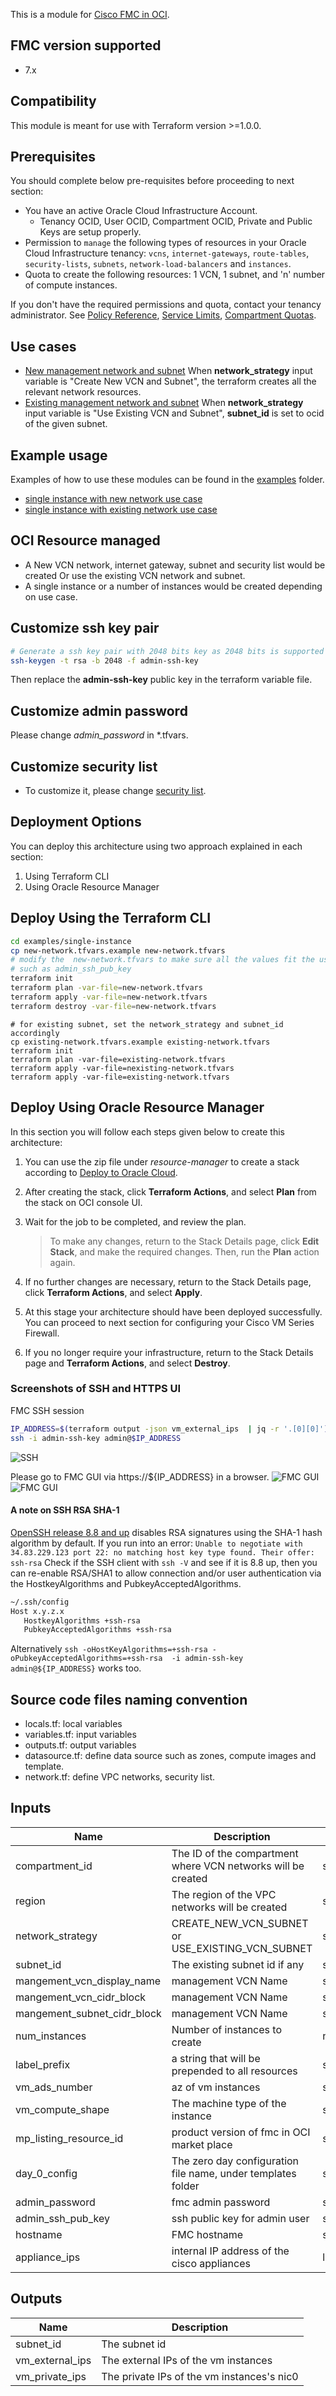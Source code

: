 This is a module for [Cisco FMC in OCI](https://www.cisco.com/c/en/us/td/docs/security/firepower/quick_start/fmcv/fpmc-virtual/fpmc-virtual-oci.html). 

## FMC version supported

* 7.x

## Compatibility

This module is meant for use with Terraform version >=1.0.0.


## Prerequisites

You should complete below pre-requisites before proceeding to next section:
- You have an active Oracle Cloud Infrastructure Account.
  - Tenancy OCID, User OCID, Compartment OCID, Private and Public Keys are setup properly.
- Permission to `manage` the following types of resources in your Oracle Cloud Infrastructure tenancy: `vcns`, `internet-gateways`, `route-tables`, `security-lists`, `subnets`, `network-load-balancers` and `instances`.
- Quota to create the following resources: 1 VCN, 1 subnet, and 'n' number of compute instances.

If you don't have the required permissions and quota, contact your tenancy administrator. See [Policy Reference](https://docs.cloud.oracle.com/en-us/iaas/Content/Identity/Reference/policyreference.htm), [Service Limits](https://docs.cloud.oracle.com/en-us/iaas/Content/General/Concepts/servicelimits.htm), [Compartment Quotas](https://docs.cloud.oracle.com/iaas/Content/General/Concepts/resourcequotas.htm).


## Use cases

* [New management network and subnet](examples/single-instance/new-network.tfvars.example)
  When **network_strategy** input variable is "Create New VCN and Subnet", the terraform creates all the relevant network resources.  
* [Existing management network and subnet](examples/single-instance/existing-network.tfvars.example)
  When **network_strategy** input variable is "Use Existing VCN and Subnet", **subnet_id** is set to ocid of the given subnet. 

## Example usage
Examples of how to use these modules can be found in the [examples](examples/) folder.
- [single instance with new network use case](examples/single-instance/new-network.tfvars.example)
- [single instance with existing network use case](examples/single-instance/existing-network.tfvars.example)


## OCI Resource managed

* A New VCN network, internet gateway, subnet and security list would be created Or use the existing VCN network and subnet.
* A single instance or a number of instances would be created depending on use case.

## Customize ssh key pair

```bash
# Generate a ssh key pair with 2048 bits key as 2048 bits is supported
ssh-keygen -t rsa -b 2048 -f admin-ssh-key
```

Then replace the **admin-ssh-key** public key in the terraform variable file.

## Customize admin password

Please change *admin_password* in *.tfvars.

## Customize security list

* To customize it, please change [security list](modules/networking/main.tf).

## Deployment Options

You can deploy this architecture using two approach explained in each section: 
1. Using Terraform CLI
2. Using Oracle Resource Manager
## Deploy Using the Terraform CLI

```bash
cd examples/single-instance
cp new-network.tfvars.example new-network.tfvars
# modify the  new-network.tfvars to make sure all the values fit the use case 
# such as admin_ssh_pub_key
terraform init 
terraform plan -var-file=new-network.tfvars
terraform apply -var-file=new-network.tfvars
terraform destroy -var-file=new-network.tfvars
```

```
# for existing subnet, set the network_strategy and subnet_id accordingly
cp existing-network.tfvars.example existing-network.tfvars
terraform init 
terraform plan -var-file=existing-network.tfvars
terraform apply -var-file=nexisting-network.tfvars
terraform apply -var-file=existing-network.tfvars
```

## Deploy Using Oracle Resource Manager

In this section you will follow each steps given below to create this architecture:
1. You can use the zip file under *resource-manager* to create a stack according to [ Deploy to Oracle Cloud](https://docs.oracle.com/en-us/iaas/Content/ResourceManager/Tasks/managingstacksandjobs.htm#StackManaging).

2. After creating the stack, click **Terraform Actions**, and select **Plan** from the stack on OCI console UI.

3. Wait for the job to be completed, and review the plan.

    > To make any changes, return to the Stack Details page, click **Edit Stack**, and make the required changes. Then, run the **Plan** action again.

4. If no further changes are necessary, return to the Stack Details page, click **Terraform Actions**, and select **Apply**. 

5. At this stage your architecture should have been deployed successfully. You can proceed to next section for configuring your Cisco VM Series Firewall.

6. If you no longer require your infrastructure, return to the Stack Details page and **Terraform Actions**, and select **Destroy**.


### Screenshots of SSH and HTTPS UI

FMC SSH session
```bash
IP_ADDRESS=$(terraform output -json vm_external_ips  | jq -r '.[0][0]')
ssh -i admin-ssh-key admin@$IP_ADDRESS
```
![SSH](images/ssh.png)


Please go to FMC GUI via https://${IP_ADDRESS} in a browser.
![FMC GUI](images/web-1.png)
![FMC GUI](images/web-2.png)

#### A note on SSH RSA SHA-1

[OpenSSH release 8.8 and up](https://www.openssh.com/txt/release-8.8) disables RSA signatures using the SHA-1 hash algorithm by default.
If you run into an error: `Unable to negotiate with 34.83.229.123 port 22: no matching host key type found. Their offer: ssh-rsa`
Check if the SSH client with `ssh -V` and see if it is 8.8 up, then you can re-enable RSA/SHA1 to allow connection and/or user
authentication via the HostkeyAlgorithms and PubkeyAcceptedAlgorithms.
```bash
~/.ssh/config
Host x.y.z.x
   HostkeyAlgorithms +ssh-rsa
   PubkeyAcceptedAlgorithms +ssh-rsa
```
Alternatively ```ssh -oHostKeyAlgorithms=+ssh-rsa -oPubkeyAcceptedAlgorithms=+ssh-rsa  -i admin-ssh-key admin@${IP_ADDRESS}``` works too.

## Source code files naming convention

* locals.tf: local variables
* variables.tf: input variables
* outputs.tf: output variables
* datasource.tf: define data source such as zones, compute images and template.
* network.tf: define VPC networks, security list. 

## Inputs

| Name | Description | Type | Default | Required |
|------|-------------|------|---------|:--------:|
| compartment_id | The ID of the compartment where VCN networks will be created | string | - | yes |
| region | The region of the VPC networks will be created | string | - | yes |
| network_strategy|CREATE_NEW_VCN_SUBNET or USE_EXISTING_VCN_SUBNET | string| CREATE_NEW_VCN_SUBNET | no |
| subnet_id | The existing subnet id if any| string | "" | yes |
| mangement_vcn_display_name | management VCN Name | string | "mgmt"| no |
| mangement_vcn_cidr_block | management VCN Name | string | "10.22.0.0/16" | no |
| mangement_subnet_cidr_block | management VCN Name | string | "10.22.0.0/24" | no |
| num_instances | Number of instances to create | number | 1 | yes |
| label_prefix | a string that will be prepended to all resources | string | - | yes |
| vm_ads_number | az of vm instances | string | - | yes |
| vm_compute_shape | The machine type of the instance | string | - | yes |
| mp_listing_resource_id | product version of fmc in OCI market place | string| - | no |
| day_0_config | The zero day configuration file name, under templates folder|string| - | no |
| admin_password | fmc admin password | string | - | no |
| admin_ssh_pub_key| ssh public key for admin user | string| - | no |
| hostname |  FMC hostname | string | fmc | no |
| appliance_ips | internal IP address of the cisco appliances | list(string) | [] | yes|

## Outputs

| Name | Description |
|------|-------------|
| subnet_id | The subnet id|
| vm_external\_ips | The external IPs of the vm instances|
| vm_private\_ips | The private IPs of the vm instances's nic0|
